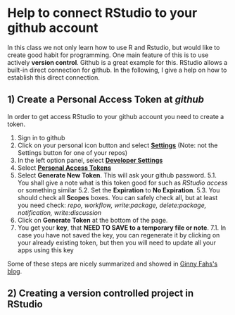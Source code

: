 # Help to connect RStudio to your github account

In this class we not only learn how to use R and Rstudio, but would like to create good habit for programming.
One main feature of this is to use actively **version control**. Github is a great example for this. RStudio allows a built-in direct connection for github. 
In the following, I give a help on how to establish this direct connection.

## 1) Create a **Personal Access Token** at *github*
  In order to get access RStudio to your github account you need to create a token.
  
  1. Sign in to github
  2. Click on your personal icon button and select [**Settings**](https://github.com/settings/profile) (Note: not the Settings button for one of your repos)
  3. In the left option panel, select [**Developer Settings**](https://github.com/settings/apps)
  4. Select [**Personal Access Tokens**](https://github.com/settings/tokens)
  5. Select **Generate New Token**. This will ask your github password.
    5.1. You shall give a note what is this token good for such as *RStudio access* or something similar
    5.2. Set the **Expiration** to **No Expiration**.
    5.3. You should check all **Scopes** boxes. You can safely check all, but at least you need check: *repo, workflow, write:package, delete:package, notification,  write:discussion*
  6. Click on **Generate Token** at the bottom of the page.
  7. You get your **key**, that **NEED TO SAVE to a temporary file or note**.
      7.1. In case you have not saved the key, you can regenerate it by clicking on your already existing token, but then you will need to update all your apps using this key

Some of these steps are nicely summarized and showed in [Ginny Fahs's blog](https://ginnyfahs.medium.com/github-error-authentication-failed-from-command-line-3a545bfd0ca8).

## 2) Creating a version controlled project in RStudio

